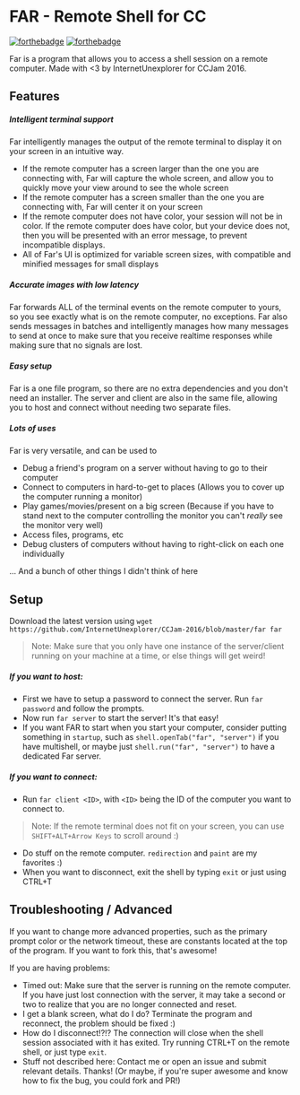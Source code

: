 # FAR - Remote Shell for CC
[![forthebadge](http://forthebadge.com/images/badges/compatibility-pc-load-letter.svg)](http://forthebadge.com) [![forthebadge](http://forthebadge.com/images/badges/does-not-contain-treenuts.svg)](http://forthebadge.com)

Far is a program that allows you to access a shell session on a remote computer. Made with <3 by InternetUnexplorer for CCJam 2016.
## Features
##### Intelligent terminal support
Far intelligently manages the output of the remote terminal to display it on your screen in an intuitive way.
- If the remote computer has a screen larger than the one you are connecting with, Far will capture the whole screen, and allow you to quickly move your view around to see the whole screen
- If the remote computer has a screen smaller than the one you are connecting with, Far will center it on your screen
- If the remote computer does not have color, your session will not be in color. If the remote computer does have color, but your device does not, then you will be presented with an error message, to prevent incompatible displays.
- All of Far's UI is optimized for variable screen sizes, with compatible and minified messages for small displays

##### Accurate images with low latency
Far forwards ALL of the terminal events on the remote computer to yours, so you see exactly what is on the remote computer, no exceptions. Far also sends messages in batches and intelligently manages how many messages to send at once to make sure that you receive realtime responses while making sure that no signals are lost.

##### Easy setup
Far is a one file program, so there are no extra dependencies and you don't need an installer. The server and client are also in the same file, allowing you to host and connect without needing two separate files.

##### Lots of uses
Far is very versatile, and can be used to
- Debug a friend's program on a server without having to go to their computer
- Connect to computers in hard-to-get to places (Allows you to cover up the computer running a monitor)
- Play games/movies/present on a big screen (Because if you have to stand next to the computer controlling the monitor you can't _really_ see the monitor very well)
- Access files, programs, etc 
- Debug clusters of computers without having to right-click on each one individually

... And a bunch of other things I didn't think of here

## Setup
Download the latest version using `wget https://github.com/InternetUnexplorer/CCJam-2016/blob/master/far far`
> Note: Make sure that you only have one instance of the server/client running on your machine at a time, or else things will get weird!

##### If you want to _host:_
- First we have to setup a password to connect the server. Run `far password` and follow the prompts.
- Now run `far server` to start the server! It's that easy!
- If you want FAR to start when you start your computer, consider putting something in `startup`, such as `shell.openTab("far", "server")` if you have multishell, or maybe just `shell.run("far", "server")` to have a dedicated Far server.

##### If you want to _connect:_
- Run `far client <ID>`, with `<ID>` being the ID of the computer you want to connect to.
> Note: If the remote terminal does not fit on your screen, you can use `SHIFT+ALT+Arrow Keys` to scroll around :)

- Do stuff on the remote computer. `redirection` and `paint` are my favorites :)
- When you want to disconnect, exit the shell by typing `exit` or just using CTRL+T

## Troubleshooting / Advanced
If you want to change more advanced properties, such as the primary prompt color or the network timeout, these are constants located at the top of the program. If you want to fork this, that's awesome!

If you are having problems:
- Timed out: Make sure that the server is running on the remote computer. If you have just lost connection with the server, it may take a second or two to realize that you are no longer connected and reset.
- I get a blank screen, what do I do? Terminate the program and reconnect, the problem should be fixed :)
- How do I disconnect!?!? The connection will close when the shell session associated with it has exited. Try running CTRL+T on the remote shell, or just type `exit`.
- Stuff not described here: Contact me or open an issue and submit relevant details. Thanks! (Or maybe, if you're super awesome and know how to fix the bug, you could fork and PR!)
